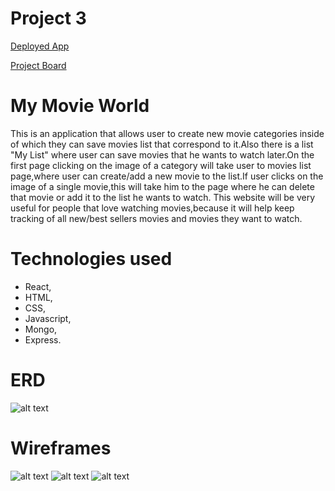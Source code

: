 # Project 3


[Deployed App](https://ancient-temple-64968.herokuapp.com)


[Project Board]()

# My Movie World

This is an application that allows user to create new movie categories inside of which they can save movies list that correspond to it.Also there is a list "My List" where user can save movies that he wants to watch later.On the first page clicking on the image of a category will take user to movies list page,where user can create/add a new movie to the list.If  user clicks on the image of a single movie,this will take him to the page where he can delete that movie or add it to the list he wants to watch.
This website will be very useful for people that love watching movies,because it will help keep tracking of all new/best sellers movies and movies they want to watch.

# Technologies used
- React,
- HTML, 
- CSS,
- Javascript,  
- Mongo, 
- Express.

# ERD
![alt text](https://github.com/Tinuta94/my_project3/blob/master/Screen%20Shot%202019-10-17%20at%207.34.40%20PM.png)

# Wireframes
![alt text](https://github.com/Tinuta94/my_project3/blob/master/firssst.png)
![alt text](https://github.com/Tinuta94/my_project3/blob/master/seccoond.png)
![alt text](https://github.com/Tinuta94/my_project3/blob/master/last.png)
